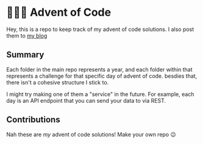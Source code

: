 # 🎄🎅🏻 Advent of Code
Hey, this is a repo to keep track of my advent of code solutions. I also post them to [my blog](https://mykal.codes/tags/advent-of-code/)

## Summary
Each folder in the main repo represents a year, and each folder within that represents a challenge for that specific day of advent of code. 
besdies that, there isn't a cohesive structure I stick to. 

I might try making one of them a "service" in the future. For example, each day is an API endpoint that you can send your data to via REST.

## Contributions
Nah these are *my* advent of code solutions! Make your own repo 😉
